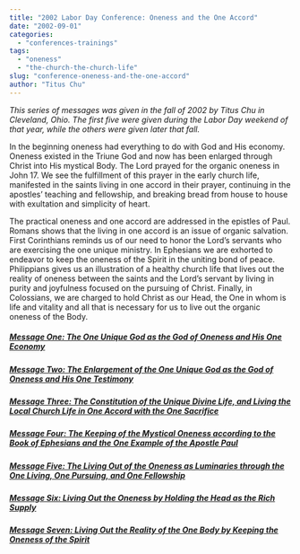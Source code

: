 ```yaml
---
title: "2002 Labor Day Conference: Oneness and the One Accord"
date: "2002-09-01"
categories: 
  - "conferences-trainings"
tags: 
  - "oneness"
  - "the-church-the-church-life"
slug: "conference-oneness-and-the-one-accord"
author: "Titus Chu"
---
```


_This series of messages was given in the fall of 2002 by Titus Chu in Cleveland, Ohio. The first five were given during the Labor Day weekend of that year, while the others were given later that fall._

In the beginning oneness had everything to do with God and His economy. Oneness existed in the Triune God and now has been enlarged through Christ into His mystical Body. The Lord prayed for the organic oneness in John 17. We see the fulfillment of this prayer in the early church life, manifested in the saints living in one accord in their prayer, continuing in the apostles’ teaching and fellowship, and breaking bread from house to house with exultation and simplicity of heart.

The practical oneness and one accord are addressed in the epistles of Paul. Romans shows that the living in one accord is an issue of organic salvation. First Corinthians reminds us of our need to honor the Lord’s servants who are exercising the one unique ministry. In Ephesians we are exhorted to endeavor to keep the oneness of the Spirit in the uniting bond of peace. Philippians gives us an illustration of a healthy church life that lives out the reality of oneness between the saints and the Lord’s servant by living in purity and joyfulness focused on the pursuing of Christ. Finally, in Colossians, we are charged to hold Christ as our Head, the One in whom is life and vitality and all that is necessary for us to live out the organic oneness of the Body.

##### [Message One: The One Unique God as the God of Oneness and His One Economy](https://www.asweetsavor.org/the-one-unique-god-as-the-god-of-oneness-and-his-one-economy)

##### [Message Two: The Enlargement of the One Unique God as the God of Oneness and His One Testimony](https://www.asweetsavor.org/the-enlargement-of-the-one-unique-god-as-the-god-of-oneness-and-his-one-testimony)

##### [Message Three: The Constitution of the Unique Divine Life, and Living the Local Church Life in One Accord with the One Sacrifice](https://www.asweetsavor.org/the-constitution-of-the-unique-divine-life-and-living-the-local-church-life-in-one-accord-with-the-one-sacrifice)

##### [Message Four: The Keeping of the Mystical Oneness according to the Book of Ephesians and the One Example of the Apostle Paul](https://www.asweetsavor.org/the-keeping-of-the-mystical-oneness-according-to-the-book-of-ephesians-and-the-one-example-of-the-apostle-paul)

##### [Message Five: The Living Out of the Oneness as Luminaries through the One Living, One Pursuing, and One Fellowship](https://www.asweetsavor.org/the-living-out-of-the-oneness-as-luminaries-through-the-one-living-one-pursuing-and-one-fellowship)

##### [Message Six: Living Out the Oneness by Holding the Head as the Rich Supply](https://www.asweetsavor.org/living-out-the-oneness-by-holding-the-head-as-the-rich-supply)

##### [Message Seven: Living Out the Reality of the One Body by Keeping the Oneness of the Spirit](https://www.asweetsavor.org/living-out-the-reality-of-the-one-body-by-keeping-the-oneness-of-the-spirit)
